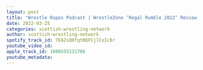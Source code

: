 ```yaml
---
layout: post
title: "Wrestle Ropes Podcast | WrestleZone ‘Regal Rumble 2022’ Review with Kelly Strachan"
date: 2022-03-25
categories: scottish-wrestling-network
author: scottish-wrestling-network
spotify_track_id: 7EA2sQ8fqtNQFCjlCxIc8r
youtube_video_id: 
apple_track_id: 1000555231786
youtube_metadata: 
---
```

